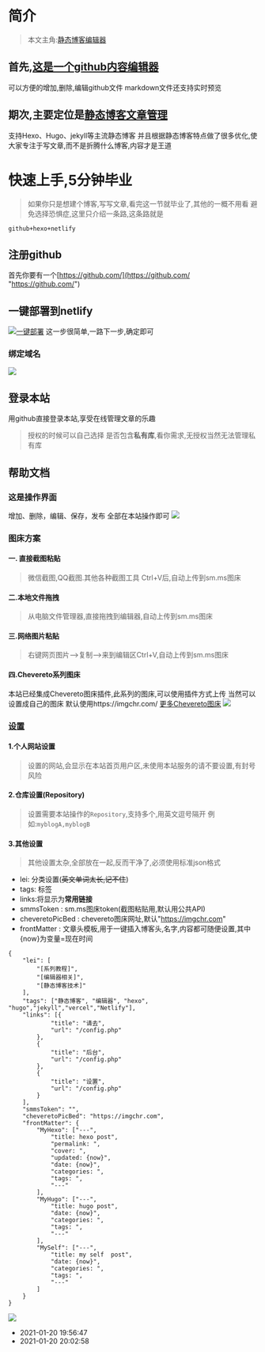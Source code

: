 # 简介

> 本文主角:[静态博客编辑器](https://jingtaiboke.com/ "静态博客编辑器")

## 首先,[这是一个github内容编辑器](https://jingtaiboke.com/ "这是一个github内容编辑器")
可以方便的增加,删除,编辑github文件
markdown文件还支持实时预览

## 期次,主要定位是[静态博客文章管理](https://jingtaiboke.com/ "静态博客文章管理")


支持Hexo、Hugo、jekyll等主流静态博客
并且根据静态博客特点做了很多优化,使大家专注于写文章,而不是折腾什么博客,内容才是王道


# 快速上手,5分钟毕业

> 如果你只是想建个博客,写写文章,看完这一节就毕业了,其他的一概不用看
避免选择恐惧症,这里只介绍一条路,这条路就是

`github+hexo+netlify`


## 注册github
首先你要有一个[https://github.com/](https://github.com/ "https://github.com/")

## 一键部署到netlify

[![一键部署](https://d33wubrfki0l68.cloudfront.net/65a18ef24e011fbc0b5ddb411d611c0e1d1111a6/17e0b/images/deploy-button.svg "一键部署")](https://app.netlify.com/start/deploy?repository=https://github.com/jingtaiboke/jingtaiboke.github.io "一键部署")
这一步很简单,一路下一步,确定即可

### 绑定域名
![](https://i.loli.net/2021/01/20/Vwx52bKog6cujap.png)

## 登录本站

用github直接登录本站,享受在线管理文章的乐趣

>授权的时候可以自己选择 是否包含**私有库**,看你需求,无授权当然无法管理私有库


## 帮助文档

### 这是操作界面
增加、删除，编辑、保存，发布 全部在本站操作即可
![](https://s3.ax1x.com/2021/01/20/sWzOyD.png)

### 图床方案

#### 一. 直接截图粘贴

> 微信截图,QQ截图.其他各种截图工具 Ctrl+V后,自动上传到sm.ms图床

#### 二.本地文件拖拽

> 从电脑文件管理器,直接拖拽到编辑器,自动上传到sm.ms图床

#### 三.网络图片粘贴

> 右键网页图片-->复制-->来到编辑区Ctrl+V,自动上传到sm.ms图床

#### 四.Chevereto系列图床

本站已经集成Chevereto图床插件,此系列的图床,可以使用插件方式上传
当然可以设置成自己的图床
默认使用https://imgchr.com/
[更多Chevereto图床](https://github.com/Chevereto/api#-powered-by-chevereto "更多Chevereto图床")
![](https://i.loli.net/2021/01/20/96YuCBjfl5WtMmo.png)

### [设置](https://jingtaiboke.com/config.php "设置")

#### 1.个人网站设置

> 设置的网站,会显示在本站首页用户区,未使用本站服务的请不要设置,有封号风险

#### 2.仓库设置(Repository)

> 设置需要本站操作的`Repository`,支持多个,用英文逗号隔开
例如:`myblogA,myblogB`

#### 3.其他设置

> 其他设置太杂,全部放在一起,反而干净了,必须使用标准json格式
* lei: 分类设置(~~英文单词太长,记不住~~)
* tags: 标签
* links:将显示为**常用链接**
* smmsToken : sm.ms图床token(截图粘贴用,默认用公共API)
* cheveretoPicBed : chevereto图床网址,默认"https://imgchr.com"
* frontMatter : 文章头模板,用于一键插入博客头,名字,内容都可随便设置,其中{now}为变量=现在时间

```
{
	"lei": [
		"[系列教程]",
		"[编辑器相关]",
		"[静态博客技术]"
	],
	"tags": ["静态博客", "编辑器", "hexo", "hugo","jekyll","vercel","Netlify"],
	"links": [{
			"title": "请去",
			"url": "/config.php"
		},
		{
			"title": "后台",
			"url": "/config.php"
		},
		{
			"title": "设置",
			"url": "/config.php"
		}
	],
	"smmsToken": "",
	"cheveretoPicBed": "https://imgchr.com",
	"frontMatter": {
		"MyHexo": ["---",
			"title: hexo post",
			"permalink: ",
			"cover: ",
			"updated: {now}",
			"date: {now}",
			"categories: ",
			"tags: ",
			"---"
		],
		"MyHugo": ["---",
			"title: hugo post",
			"date: {now}",
			"categories: ",
			"tags: ",
			"---"
		],
		"MySelf": ["---",
			"title: my self  post",
			"date: {now}",
			"categories: ",
			"tags: ",
			"---"
		]
	}
}
```

![](https://i.loli.net/2021/01/20/LQBJGxAwZ8jHubs.png)
* 2021-01-20 19:56:47
* 2021-01-20 20:02:58